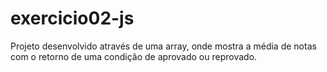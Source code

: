 # exercicio02-js
Projeto desenvolvido através de uma array, onde mostra a média de notas com o retorno de uma condição de aprovado ou reprovado.
